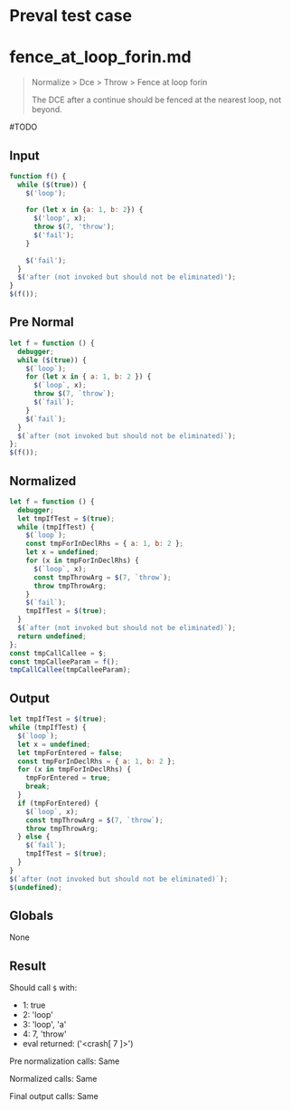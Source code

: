 # Preval test case

# fence_at_loop_forin.md

> Normalize > Dce > Throw > Fence at loop forin
>
> The DCE after a continue should be fenced at the nearest loop, not beyond.

#TODO

## Input

`````js filename=intro
function f() {
  while ($(true)) {
    $('loop');
    
    for (let x in {a: 1, b: 2}) {
      $('loop', x);
      throw $(7, 'throw');
      $('fail');
    }
  
    $('fail');
  }
  $('after (not invoked but should not be eliminated)');
}
$(f());
`````

## Pre Normal

`````js filename=intro
let f = function () {
  debugger;
  while ($(true)) {
    $(`loop`);
    for (let x in { a: 1, b: 2 }) {
      $(`loop`, x);
      throw $(7, `throw`);
      $(`fail`);
    }
    $(`fail`);
  }
  $(`after (not invoked but should not be eliminated)`);
};
$(f());
`````

## Normalized

`````js filename=intro
let f = function () {
  debugger;
  let tmpIfTest = $(true);
  while (tmpIfTest) {
    $(`loop`);
    const tmpForInDeclRhs = { a: 1, b: 2 };
    let x = undefined;
    for (x in tmpForInDeclRhs) {
      $(`loop`, x);
      const tmpThrowArg = $(7, `throw`);
      throw tmpThrowArg;
    }
    $(`fail`);
    tmpIfTest = $(true);
  }
  $(`after (not invoked but should not be eliminated)`);
  return undefined;
};
const tmpCallCallee = $;
const tmpCalleeParam = f();
tmpCallCallee(tmpCalleeParam);
`````

## Output

`````js filename=intro
let tmpIfTest = $(true);
while (tmpIfTest) {
  $(`loop`);
  let x = undefined;
  let tmpForEntered = false;
  const tmpForInDeclRhs = { a: 1, b: 2 };
  for (x in tmpForInDeclRhs) {
    tmpForEntered = true;
    break;
  }
  if (tmpForEntered) {
    $(`loop`, x);
    const tmpThrowArg = $(7, `throw`);
    throw tmpThrowArg;
  } else {
    $(`fail`);
    tmpIfTest = $(true);
  }
}
$(`after (not invoked but should not be eliminated)`);
$(undefined);
`````

## Globals

None

## Result

Should call `$` with:
 - 1: true
 - 2: 'loop'
 - 3: 'loop', 'a'
 - 4: 7, 'throw'
 - eval returned: ('<crash[ 7 ]>')

Pre normalization calls: Same

Normalized calls: Same

Final output calls: Same
